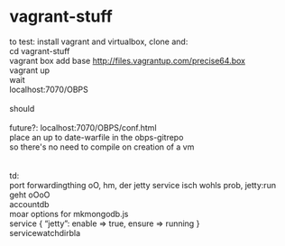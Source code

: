 vagrant-stuff
=============
to test: install vagrant and virtualbox, clone and:<br>
 cd vagrant-stuff<br>
 vagrant box add base http://files.vagrantup.com/precise64.box<br>
 vagrant up<br>
 wait<br>
 localhost:7070/OBPS<br>
<br>
should <br>
<br>
future?: localhost:7070/OBPS/conf.html<br>
place an up to date-warfile in the obps-gitrepo<br>
so there's no need to compile on creation of a vm<br>
<br>
<br>
td:<br>
 port forwardingthing oO, hm, der jetty service isch wohls prob, jetty:run geht oOoO<br>
 accountdb<br>
 moar options for mkmongodb.js<br>
 service { “jetty”: enable => true, ensure => running }<br>
  servicewatchdirbla<br>
